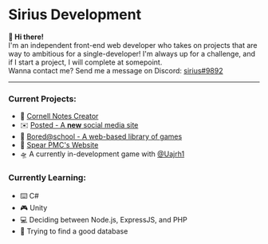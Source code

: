 # Sirius Development

**👋 Hi there!**<br>
I'm an independent front-end web developer who takes on projects that are way to ambitious for a single-developer!
I'm always up for a challenge, and if I start a project, I will complete at somepoint.
<br>
Wanna contact me? Send me a message on Discord: <ins>sirius#9892</ins>
<hr>

### Current Projects:<br>
- 📝 [Cornell Notes Creator](https://github.com/Sirius-Development/cornell-notes-creator)<br>
- ✉️ [Posted - A **new** social media site](https://github.com/Sirius-Development/Posted)<br>
- 🏫 [Bored@school - A web-based library of games](https://github.com/Sirius-Development/bored-at-school)<br>
- 🔫 [Spear PMC's Website](https://spearpmc.netlify.app)<br>
- 🛸 A currently in-development game with [@Uajrh1](https://github.com/Uajrh1)<br>

### Currently Learning:
- ⌨️ C#
- 🎮 Unity
- 💻 Deciding between Node.js, ExpressJS, and PHP
- 💽 Trying to find a good database
